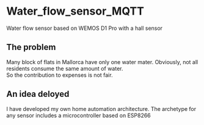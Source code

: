 # Water_flow_sensor_MQTT
Water flow sensor based on WEMOS D1 Pro with a hall sensor

## The problem
Many block of flats in Mallorca have only one water mater. 
Obviously, not all residents consume the same amount of water.  
So the contribution to expenses is not fair.

## An idea deloyed
I have developed my own home automation architecture. The archetype for any sensor includes a microcontroller based on ESP8266
